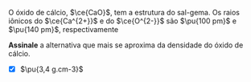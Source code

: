 O óxido de cálcio, $\ce{CaO}$, tem a estrutura do sal-gema. Os raios iônicos do $\ce{Ca^{2+}}$ e do $\ce{O^{2-}}$ são $\pu{100 pm}$ e $\pu{140 pm}$, respectivamente

**Assinale** a alternativa que mais se aproxima da densidade do óxido de cálcio.

- [x] $\pu{3,4 g.cm-3}$
